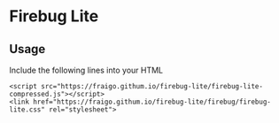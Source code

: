 # Firebug Lite 

## Usage 

Include the following lines into your HTML

    <script src="https://fraigo.githum.io/firebug-lite/firebug-lite-compressed.js"></script>
    <link href="https://fraigo.githum.io/firebug-lite/firebug/firebug-lite.css" rel="stylesheet">

